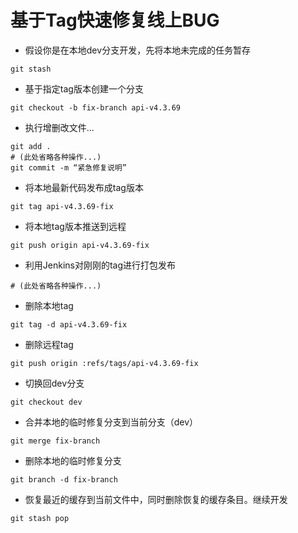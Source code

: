 # 基于Tag快速修复线上BUG

- 假设你是在本地dev分支开发，先将本地未完成的任务暂存

```shell
git stash
```

- 基于指定tag版本创建一个分支

```shell
git checkout -b fix-branch api-v4.3.69
```

- 执行增删改文件...

```shell
git add .
# (此处省略各种操作...)
git commit -m “紧急修复说明”
```

- 将本地最新代码发布成tag版本

```shell
git tag api-v4.3.69-fix
```

- 将本地tag版本推送到远程

```shell
git push origin api-v4.3.69-fix
```

- 利用Jenkins对刚刚的tag进行打包发布

```shell
# (此处省略各种操作...)
```

- 删除本地tag

```shell
git tag -d api-v4.3.69-fix
```

- 删除远程tag

```shell
git push origin :refs/tags/api-v4.3.69-fix
```

- 切换回dev分支

```shell
git checkout dev
```

- 合并本地的临时修复分支到当前分支（dev）

```shell
git merge fix-branch
```

- 删除本地的临时修复分支

```shell
git branch -d fix-branch
```

- 恢复最近的缓存到当前文件中，同时删除恢复的缓存条目。继续开发

```shell
git stash pop
```
